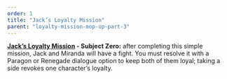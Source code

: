 ```yaml
---
order: 1
title: "Jack’s Loyalty Mission"
parent: "loyalty-mission-mop-up-part-3"
--- 
```


**[Jack’s Loyalty Mission](https://www.rpgsite.net/feature/11111-mass-effect-2-loyalty-missions-consequences-how-to-gain-loyalty-resolve-conflicts#jack-loyalty-mission) - Subject Zero:** after completing this simple mission, Jack and Miranda will have a fight. You must resolve it with a Paragon or Renegade dialogue option to keep both of them loyal; taking a side revokes one character’s loyalty.
